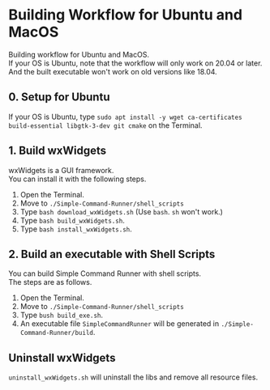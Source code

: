 # Building Workflow for Ubuntu and MacOS
Building workflow for Ubuntu and MacOS.<br>
If your OS is Ubuntu, note that the workflow will only work on 20.04 or later.<br>
And the built executable won't work on old versions like 18.04.

## 0. Setup for Ubuntu
If your OS is Ubuntu, type `sudo apt install -y wget ca-certificates build-essential libgtk-3-dev git cmake` on the Terminal.

## 1. Build wxWidgets
wxWidgets is a GUI framework.<br>
You can install it with the following steps.

1. Open the Terminal.
2. Move to `./Simple-Command-Runner/shell_scripts`
3. Type `bash download_wxWidgets.sh` (Use `bash`. `sh` won't work.)
4. Type `bash build_wxWidgets.sh`.
5. Type `bash install_wxWidgets.sh`.

## 2. Build an executable with Shell Scripts
You can build Simple Command Runner with shell scripts.<br>
The steps are as follows.

1. Open the Terminal.
2. Move to `./Simple-Command-Runner/shell_scripts`
3. Type `bush build_exe.sh`.
4. An executable file `SimpleCommandRunner` will be generated in `./Simple-Command-Runner/build`.

## Uninstall wxWidgets
`uninstall_wxWidgets.sh` will uninstall the libs and remove all resource files.
